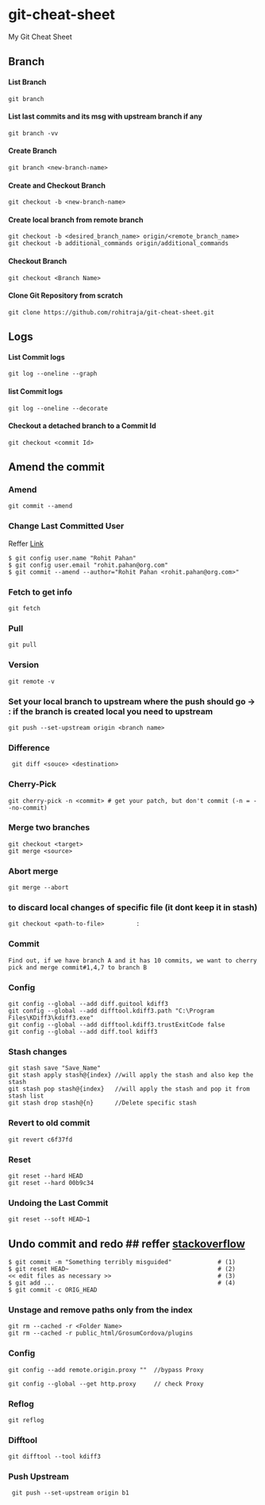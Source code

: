 # git-cheat-sheet
My Git Cheat Sheet



## Branch ##
#### List Branch
```Shell
git branch  
```

#### List last commits and its msg with upstream branch if any
```Shell
git branch -vv
```

#### Create Branch
```Shell
git branch <new-branch-name>
```

#### Create and Checkout Branch
```Shell
git checkout -b <new-branch-name>   
```


#### Create local branch from remote branch
```Shell
git checkout -b <desired_branch_name> origin/<remote_branch_name>
git checkout -b additional_commands origin/additional_commands

```
#### Checkout Branch 
```Shell
git checkout <Branch Name>  
```


#### Clone Git Repository from scratch
```Shell
git clone https://github.com/rohitraja/git-cheat-sheet.git
```


## Logs ##

#### List Commit logs
```Shell
git log --oneline --graph
```

#### list Commit logs 
```Shell
git log --oneline --decorate
```

#### Checkout a detached branch to a Commit Id
```Shell
git checkout <commit Id>
```

## Amend the  commit ##
### Amend
```Shell
git commit --amend
```
### Change Last Committed User ### 
Reffer [Link](https://www.git-tower.com/learn/git/faq/change-author-name-email)
```
$ git config user.name "Rohit Pahan"
$ git config user.email "rohit.pahan@org.com"
$ git commit --amend --author="Rohit Pahan <rohit.pahan@org.com>"
```
### Fetch to get info ###
```Shell
git fetch
```
### Pull
```Shell
git pull
```

### Version 
```Shell
git remote -v

```
### Set your local branch to upstream where the push should go  -> : if the branch is created local you need to upstream

```Shell
git push --set-upstream origin <branch name>
```


### Difference
```Shell
 git diff <souce> <destination>
```

### Cherry-Pick
```
git cherry-pick -n <commit> # get your patch, but don't commit (-n = --no-commit)
```


### Merge two branches
```Shell
git checkout <target>
git merge <source>
```
### Abort merge
```Shell
git merge --abort
```
### to discard local changes of specific file (it dont keep it in stash)
```Shell
git checkout <path-to-file> 		: 
```
### Commit 
```Shell
Find out, if we have branch A and it has 10 commits, we want to cherry pick and merge commit#1,4,7 to branch B
```
### Config
```Shell
git config --global --add diff.guitool kdiff3
git config --global --add difftool.kdiff3.path "C:\Program Files\KDiff3\kdiff3.exe"
git config --global --add difftool.kdiff3.trustExitCode false
git config --global --add diff.tool kdiff3
```
### Stash changes 
```Shell
git stash save "Save_Name"
git stash apply stash@{index} //will apply the stash and also kep the stash
git stash pop stash@{index}   //will apply the stash and pop it from stash list
git stash drop stash@{n}      //Delete specific stash
```
### Revert to old commit 
```Shell
git revert c6f37fd
```

### Reset 
```Shell
git reset --hard HEAD
git reset --hard 00b9c34
```

### Undoing the Last Commit
```Shell
git reset --soft HEAD~1
```
## Undo commit and redo ## reffer [stackoverflow](https://stackoverflow.com/questions/927358/how-do-i-undo-the-most-recent-commits-in-git)
```
$ git commit -m "Something terribly misguided"             # (1)
$ git reset HEAD~                                          # (2)
<< edit files as necessary >>                              # (3)
$ git add ...                                              # (4)
$ git commit -c ORIG_HEAD  
```


### Unstage and remove paths only from the index
```
git rm --cached -r <Folder Name>
git rm --cached -r public_html/GrosumCordova/plugins
```


### Config 
```
git config --add remote.origin.proxy ""  //bypass Proxy

git config --global --get http.proxy     // check Proxy
```
### Reflog 
```Shell
git reflog
```
### Difftool 
```Shell
git difftool --tool kdiff3
```


### Push Upstream 
```Shell
 git push --set-upstream origin b1
```












